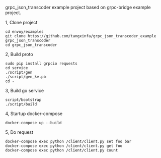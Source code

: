 grpc_json_transcoder example project based on grpc-bridge example project. 

1, Clone project

    cd envoy/examples
    git clone https://github.com/tangxinfa/grpc_json_transcoder_example grpc_json_transcoder
    cd grpc_json_transcoder

2, Build proto

    sudo pip install grpcio requests
    cd service
    ./script/gen
    ./script/gen_kv.pb
    cd -

3, Build go service

    script/bootstrap
    ./script/build

4, Startup docker-compose

    docker-compose up --build
    
5, Do request

    docker-compose exec python /client/client.py set foo bar
    docker-compose exec python /client/client.py get foo
    docker-compose exec python /client/client.py count


